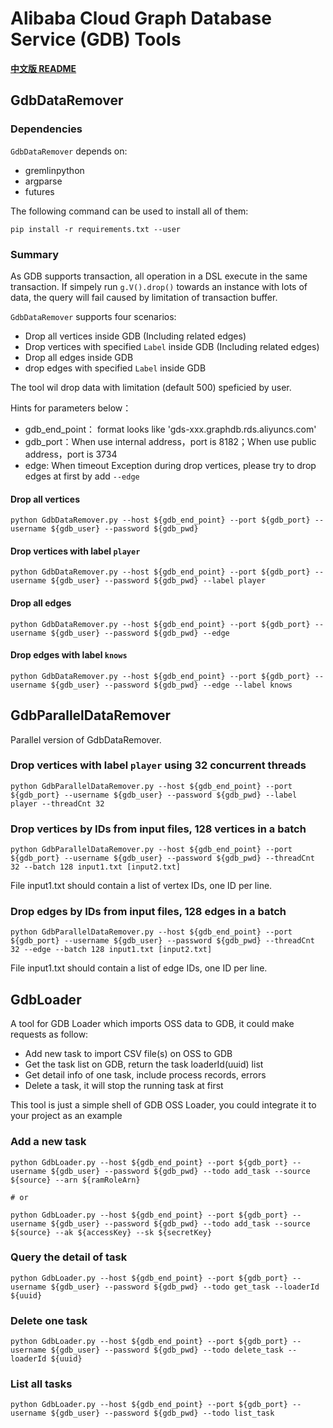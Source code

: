 # Alibaba Cloud Graph Database Service (GDB) Tools

[**中文版 README**](README.cn.md)

## GdbDataRemover

### Dependencies

`GdbDataRemover` depends on:
- gremlinpython
- argparse
- futures

The following command can be used to install all of them:
```shell
pip install -r requirements.txt --user
```

### Summary

As GDB supports transaction, all operation in a DSL execute in the same transaction. If simpely run `g.V().drop()` towards an instance with lots of data, the query will fail caused by limitation of transaction buffer.

`GdbDataRemover` supports four scenarios:

- Drop all vertices inside GDB (Including related edges)
- Drop vertices with specified `Label` inside GDB (Including related edges)
- Drop all edges inside GDB
- drop edges with specified `Label` inside GDB

The tool wil drop data with limitation (default 500) speficied by user.

Hints for parameters below：

- gdb_end_point： format looks like 'gds-xxx.graphdb.rds.aliyuncs.com'
- gdb_port：When use internal address，port is 8182；When use public address，port is 3734
- edge: When timeout Exception during drop vertices, please try to drop edges at first by add `--edge`

#### Drop all vertices

```shell
python GdbDataRemover.py --host ${gdb_end_point} --port ${gdb_port} --username ${gdb_user} --password ${gdb_pwd}
```

#### Drop vertices with label `player`

```shell
python GdbDataRemover.py --host ${gdb_end_point} --port ${gdb_port} --username ${gdb_user} --password ${gdb_pwd} --label player
```

#### Drop all edges

```shell
python GdbDataRemover.py --host ${gdb_end_point} --port ${gdb_port} --username ${gdb_user} --password ${gdb_pwd} --edge
```

#### Drop edges with label `knows`

```shell
python GdbDataRemover.py --host ${gdb_end_point} --port ${gdb_port} --username ${gdb_user} --password ${gdb_pwd} --edge --label knows
```

## GdbParallelDataRemover

Parallel version of GdbDataRemover.

### Drop vertices with label `player` using 32 concurrent threads

```shell
python GdbParallelDataRemover.py --host ${gdb_end_point} --port ${gdb_port} --username ${gdb_user} --password ${gdb_pwd} --label player --threadCnt 32
```

### Drop vertices by IDs from input files, 128 vertices in a batch

```shell
python GdbParallelDataRemover.py --host ${gdb_end_point} --port ${gdb_port} --username ${gdb_user} --password ${gdb_pwd} --threadCnt 32 --batch 128 input1.txt [input2.txt]
```

File input1.txt should contain a list of vertex IDs, one ID per line.

### Drop edges by IDs from input files, 128 edges in a batch

```shell
python GdbParallelDataRemover.py --host ${gdb_end_point} --port ${gdb_port} --username ${gdb_user} --password ${gdb_pwd} --threadCnt 32 --edge --batch 128 input1.txt [input2.txt]
```

File input1.txt should contain a list of edge IDs, one ID per line.

## GdbLoader

A tool for GDB Loader which imports OSS data to GDB, it could make requests as follow:

- Add new task to import CSV file(s) on OSS to GDB
- Get the task list on GDB, return the task loaderId(uuid) list
- Get detail info of one task, include process records, errors
- Delete a task, it will stop the running task at first

This tool is just a simple shell of GDB OSS Loader, you could integrate it to your project as an example

### Add a new task

```shell
python GdbLoader.py --host ${gdb_end_point} --port ${gdb_port} --username ${gdb_user} --password ${gdb_pwd} --todo add_task --source ${source} --arn ${ramRoleArn}

# or

python GdbLoader.py --host ${gdb_end_point} --port ${gdb_port} --username ${gdb_user} --password ${gdb_pwd} --todo add_task --source ${source} --ak ${accessKey} --sk ${secretKey}
```

### Query the detail of task

```shell
python GdbLoader.py --host ${gdb_end_point} --port ${gdb_port} --username ${gdb_user} --password ${gdb_pwd} --todo get_task --loaderId ${uuid}
```

### Delete one task

```shell
python GdbLoader.py --host ${gdb_end_point} --port ${gdb_port} --username ${gdb_user} --password ${gdb_pwd} --todo delete_task --loaderId ${uuid}
```

### List all tasks

```shell
python GdbLoader.py --host ${gdb_end_point} --port ${gdb_port} --username ${gdb_user} --password ${gdb_pwd} --todo list_task
```